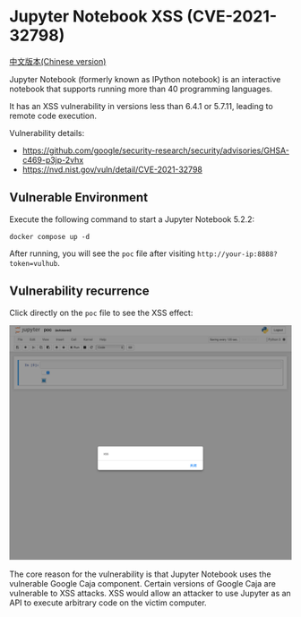 # Jupyter Notebook XSS (CVE-2021-32798)

[中文版本(Chinese version)](README.zh-cn.md)

Jupyter Notebook (formerly known as IPython notebook) is an interactive notebook that supports running more than 40 programming languages.

It has an XSS vulnerability in versions less than 6.4.1 or 5.7.11, leading to remote code execution.

Vulnerability details:

 - https://github.com/google/security-research/security/advisories/GHSA-c469-p3jp-2vhx
 - https://nvd.nist.gov/vuln/detail/CVE-2021-32798

## Vulnerable Environment

Execute the following command to start a Jupyter Notebook 5.2.2:

```
docker compose up -d
```

After running, you will see the `poc` file after visiting `http://your-ip:8888?token=vulhub`.

## Vulnerability recurrence

Click directly on the `poc` file to see the XSS effect:

![](1.png)

The core reason for the vulnerability is that Jupyter Notebook uses the vulnerable Google Caja component. Certain versions of Google Caja are vulnerable to XSS attacks. XSS would allow an attacker to use Jupyter as an API to execute arbitrary code on the victim computer.